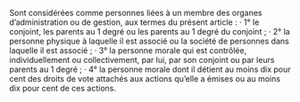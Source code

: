 Sont considérées comme personnes liées à un membre des organes d’administration ou de gestion, aux termes du présent article :
· 1° le conjoint, les parents au 1 degré ou les parents au 1 degré du conjoint ; · 2° la personne physique à laquelle il est associé ou la société de personnes dans laquelle il
est associé ;
· 3° la personne morale qui est contrôlée, individuellement ou collectivement, par lui, par
son conjoint ou par leurs parents au 1 degré ;
· 4° la personne morale dont il détient au moins dix pour cent des droits de vote attachés
aux actions qu’elle a émises ou au moins dix pour cent de ces actions.